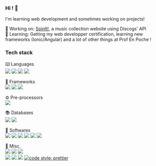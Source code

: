 ### Hi ! 👋

<!--
**Tudwall/Tudwall** is a ✨ _special_ ✨ repository because its `README.md` (this file) appears on your GitHub profile.

Here are some ideas to get you started:

- 🔭 I’m currently working on ...
- 🌱 I’m currently learning ...
- 👯 I’m looking to collaborate on ...
- 🤔 I’m looking for help with ...
- 💬 Ask me about ...
- 📫 How to reach me: ...
- 😄 Pronouns: ...
- ⚡ Fun fact: ...
-->

I'm learning web development and sometimes working on projects!

🔭 Working on: [SpinIt!](https://github.com/Tudwall/SpinIt), a music collection website using Discogs' API<br>
🌱 Learning: Getting my web developper certification, learning new frameworks (Ionic/Angular) and a lot of other things at Prof En Poche !</a>

### Tech stack

⌨️ Languages<br>
<img src="https://img.shields.io/badge/html5%20-%23E34F26.svg?&style=for-the-badge&logo=html5&logoColor=white"/> <img src="https://img.shields.io/badge/css3%20-%231572B6.svg?&style=for-the-badge&logo=css3&logoColor=white"/> <img src="https://img.shields.io/badge/javascript%20-%23323330.svg?&style=for-the-badge&logo=javascript&logoColor=%23F7DF1E"/> <img src="https://img.shields.io/badge/Node.js%20-%23339933.svg?&style=for-the-badge&logo=node.js&logoColor=white"/>


🔨 Frameworks<br>
<img src="https://img.shields.io/badge/express%20-%23FFFFFF.svg?&style=for-the-badge"/> <img src="https://img.shields.io/badge/ionic-3880FF?logo=ionic&logoColor=white&style=for-the-badge" /> <img src="https://img.shields.io/badge/angular-0F0F11?logo=angular&logoColor=white&style=for-the-badge" />

⚙️ Pre-processors<br>
<img src="https://img.shields.io/badge/SASS%20-hotpink.svg?&style=for-the-badge&logo=SASS&logoColor=white"/>

📚 Databases<br>
<img src="https://img.shields.io/badge/mariadb-003545?style=for-the-badge&logo=mariadb"/> <img src="https://img.shields.io/badge/MongoDB%20-%2347A248.svg?&style=for-the-badge&logo=mongodb&logoColor=white" />

💾 Softwares<br>
<img src="https://img.shields.io/badge/Firefox-FF7139?logo=firefox-browser&logoColor=white&style=for-the-badge" /> <img src="https://img.shields.io/badge/figma%20-%23F24E1E.svg?&style=for-the-badge&logo=figma&logoColor=white"/> <img src="https://img.shields.io/badge/git%20-%23F05033.svg?&style=for-the-badge&logo=git&logoColor=white"/> <img src="https://img.shields.io/badge/vscode-%23007ACC.svg?&style=for-the-badge&logo=visual-studio-code&logoColor=white" /> <img src="https://img.shields.io/badge/postman-FF6C37?logo=postman&logoColor=white&style=for-the-badge" /> <img src="https://img.shields.io/badge/filezilla-BF0000?logo=filezilla&logoColor=white&style=for-the-badge" />

🧰 Misc.<br>
<img src="https://img.shields.io/badge/windows%2011-0078D6?logo=windows&logoColor=white&style=for-the-badge" /> <img src="https://img.shields.io/badge/ubuntu-E95420?logo=ubuntu&logoColor=white&style=for-the-badge" /> <img src="https://img.shields.io/badge/-Raspberry%20Pi-C51A4A?style=for-the-badge&logo=Raspberry-Pi"/> <!-- <img src="https://img.shields.io/badge/-osmc-17394A?style=for-the-badge&logo=osmc"/> -->
<br><img src="https://img.shields.io/badge/Language-Français-brightgreen?style=flat-square" /> <img src="https://img.shields.io/badge/Language-English-brightgreen?style=flat-square" /> <img src="https://img.shields.io/badge/Language-Español-red?style=flat-square" /> [![code style: prettier](https://img.shields.io/badge/code_style-prettier-ff69b4.svg?style=flat-square)](https://github.com/prettier/prettier)
